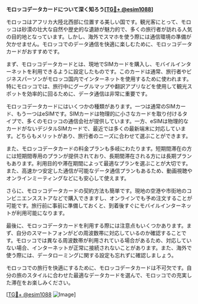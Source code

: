 **モロッコデータカードについて深く知ろう[[TG💪+ @esim1088](https://t.me/s/esim1088)]**

モロッコはアフリカ大陸北西部に位置する美しい国です。観光客にとって、モロッコは砂漠の壮大な自然や歴史的な遺跡が魅力的で、多くの旅行者が訪れる人気の目的地となっています。しかし、海外でスマホを使う際には通信環境の準備が欠かせません。モロッコでのデータ通信を快適に楽しむために、モロッコデータカードがおすすめです。

まず、モロッコデータカードとは、現地でSIMカードを購入し、モバイルインターネットを利用できるように設定したものです。このカードは通常、旅行者やビジネスパーソンがモロッコ国内でインターネットを使用するために使われます。特にモロッコでは、旅行中にグーグルマップや翻訳アプリなどを使用して観光スポットを効率的に回るために、データ通信は非常に重要です。

モロッコデータカードにはいくつかの種類があります。一つは通常のSIMカード、もう一つはeSIMです。SIMカードは物理的に小さなカードを取り付けるタイプで、多くのモロッコの通信会社が提供しています。一方、eSIMは物理的なカードがないデジタルSIMカードで、最近では多くの最新端末に対応しています。どちらもメリットがあり、旅行者のニーズに合わせて選ぶことができます。

また、モロッコデータカードの料金プランも多岐にわたります。短期間滞在の方には短期間専用のプランが提供されており、長期間滞在される方には長期プランもあります。利用目的や滞在期間によって最適なプランを選ぶことが大切です。また、高速かつ安定した通信が可能なデータ通信プランもあるため、動画視聴やオンラインミーティングなどにも安心して使えます。

さらに、モロッコデータカードの契約方法も簡単です。現地の空港や市街地のコンビニエンスストアなどで購入できますし、オンラインでも予め注文することが可能です。旅行前に事前に準備しておくと、到着後すぐにモバイルインターネットが利用可能になります。

最後に、モロッコデータカードを利用する際には注意点もいくつかあります。まず、自分のスマートフォンがどの周波数帯に対応しているのか確認することです。モロッコでは異なる周波数帯が利用されている場合があるため、対応していない場合、インターネットが正常に接続されないことがあります。また、海外で使う際には、データローミングに関する設定も忘れずに確認しましょう。

モロッコでの旅行を快適にするために、モロッコデータカードは不可欠です。自分の旅のスタイルに合わせた最適なデータカードを選んで、モロッコでの充実した滞在をお楽しみください。

[[TG💪+ @esim1088](https://t.me/s/esim1088) ![Image](https://i.postimg.cc/Y0z9fWf4/image.png)]